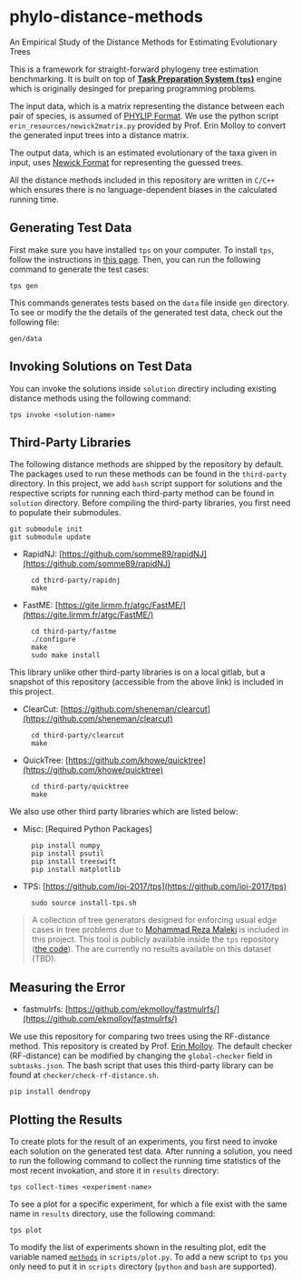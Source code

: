 # phylo-distance-methods
An Empirical Study of the Distance Methods for Estimating Evolutionary Trees

This is a framework for straight-forward phylogeny tree estimation benchmarking. 
It is built on top of [**Task Preparation System (`tps`)**](https://github.com/ioi-2017/tps) 
engine which is originally desinged for preparing programming problems.

The input data, which is a matrix representing the distance between each pair of species,
is assumed of [PHYLIP Format](https://mothur.org/wiki/phylip-formatted_distance_matrix/).
We use the python script `erin_resources/newick2matrix.py` provided by Prof. Erin Molloy
to convert the generated input trees into a distance matrix.

The output data, which is an estimated evolutionary of the taxa given in input,
uses [Newick Format](https://en.wikipedia.org/wiki/Newick_format) for representing
the guessed trees.

All the distance methods included in this repository are written in `C/C++` which
ensures there is no language-dependent biases in the calculated running time.


## Generating Test Data

First make sure you have installed `tps` on your computer. To install `tps`,
follow the instructions in [this page](https://github.com/ioi-2017/tps#installation).
Then, you can run the following command to generate the test cases:

    tps gen

This commands generates tests based on the `data` file inside `gen` directory.
To see or modify the the details of the generated test data, check out the following file:

    gen/data
    
## Invoking Solutions on Test Data

You can invoke the solutions inside `solution` directiry including existing distance methods 
using the following command:

    tps invoke <solution-name>
    
## Third-Party Libraries

The following distance methods are shipped by the repository by default. The packages
used to run these methods can be found in the `third-party` directory. In this project,
we add `bash` script support for solutions and the respective scripts for running
each third-party method can be found in `solution` directory. Before compiling the third-party
libraries, you first need to populate their submodules.

    git submodule init
    git submodule update

- RapidNJ: [https://github.com/somme89/rapidNJ](https://github.com/somme89/rapidNJ)

        cd third-party/rapidnj
        make

- FastME: [https://gite.lirmm.fr/atgc/FastME/](https://gite.lirmm.fr/atgc/FastME/)

        cd third-party/fastme
        ./configure
        make
        sudo make install

This library unlike other third-party libraries is on a local gitlab, but a snapshot of
this repository (accessible from the above link) is included in this project.


- ClearCut: [https://github.com/sheneman/clearcut](https://github.com/sheneman/clearcut)

        cd third-party/clearcut
        make

- QuickTree: [https://github.com/khowe/quicktree](https://github.com/khowe/quicktree)

        cd third-party/quicktree
        make

We also use other third party libraries which are listed below:

- Misc: [Required Python Packages]

        pip install numpy
        pip install psutil
        pip install treeswift
        pip install matplotlib

- TPS: [https://github.com/ioi-2017/tps](https://github.com/ioi-2017/tps) 

        sudo source install-tps.sh

> A collection of tree generators designed for enforcing usual edge cases in tree problems
due to [Mohammad Reza Maleki](https://github.com/mruxim) is included in this project. 
This tool is publicly available inside the `tps` repository 
([the code](https://github.com/ioi-2017/tps/blob/master/samples/Batch/simurgh/gen/gencode.cpp)).
The are currently no results available on this dataset (TBD).

## Measuring the Error

- fastmulrfs: [https://github.com/ekmolloy/fastmulrfs/](https://github.com/ekmolloy/fastmulrfs/)

We use this repository for comparing two trees using the RF-distance method. This repository is
created by Prof. [Erin Molloy](https://github.com/ekmolloy). The default checker (RF-distance)
can be modified by changing the `global-checker` field in `subtasks.json`. The bash script
that uses this third-party library can be found at `checker/check-rf-distance.sh`.

    pip install dendropy

## Plotting the Results

To create plots for the result of an experiments, you first need to invoke each solution on
the generated test data. After running a solution, you need to run the following command
to collect the running time statistics of the most recent invokation, and store it in
`results` directory:

    tps collect-times <experiment-name>
    
To see a plot for a specific experiment, for which a file exist with the same name
in `results` directory, use the following command:

    tps plot
    
To modify the list of experiments shown in the resulting plot, edit the variable
named [`methods`](https://github.com/hameelas/phylo-distance-methods/blob/f1620e666a0c3fbc62b93b2a56162c09394056a3/scripts/plot.py#L8)
in `scripts/plot.py`. To add a new script to `tps` you only need to put it in `scripts` directory (`python` and `bash` are supported).
